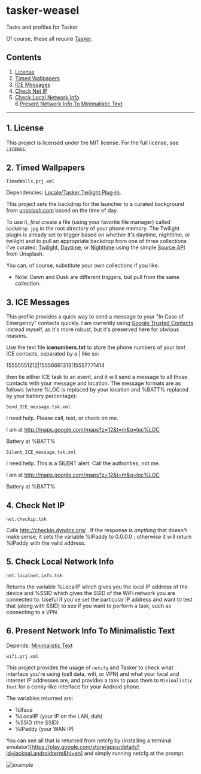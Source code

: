 # tasker-weasel
Tasks and profiles for Tasker

Of course, these all require [Tasker](https://play.google.com/store/apps/details?id=net.dinglisch.android.taskerm&hl=en).

## Contents

 1. [License](#1-license)
 2. [Timed Wallpapers](#2-timed-wallpapers)
 3. [ICE Messages](#3-ice-messages) 
 4. [Check Net IP](#4-check-net-ip)
 5. [Check Local Network Info](#5-check-local-network-info)  
 6  [Present Network Info To Minimalistic Text](#6-present-network-info-to-minimalistic-text)
 

***

## 1. License

This project is licensed under the MIT license. For the full license, see `LICENSE`.

## 2. Timed Wallpapers

`TimedWalls.prj.xml`

Dependencies: [Locale/Tasker Twilight Plug-In](https://play.google.com/store/apps/details?id=com.terdelle.twilight&hl=en).

This project sets the backdrop for the launcher to a curated background from 
[unsplash.com](https://unsplash.com) based on the time of day. 

To use it, *first* create a file (using your favorite file manager) called 
`backdrop.jpg` in the root directory of your phone memory. The Twilight plugin 
is already set to trigger based on whether it's daytime, nighttime, or twilight 
and to pull an appropriate backdrop from one of three collections I've curated: 
[Twilight](https://source.unsplash.com/collection/4900660), 
[Daytime](https://source.unsplash.com/collection/4900670), or 
[Nighttime](https://source.unsplash.com/collection/4900654) using the 
simple [Source API](https://source.unsplash.com/) from Unsplash. 

You can, of course, substitute your own collections if you like. 

* Note: Dawn and Dusk are different triggers, but pull from the same collection.

## 3. ICE Messages

This profile provides a quick way to send a message to your "In Case of 
Emergency" contacts quickly. I am currently using [Google Trusted Contacts](https://contacts.google.com/trustedcontacts/) 
instead myself, as it's more robust, but it's preserved here for obvious reasons.

Use the text file **icenumbers.txt** to store the phone numbers of your *text* ICE contacts, separated by a | like so:

   15555551212|15556661313|15557771414

then tie either ICE task to an event, and it will send a message to all those 
contacts with your message and location. The message formats are as follows 
(where %LOC is replaced by your location and %BATT% replaced by your battery 
percentage):

`Send_ICE_message.tsk.xml`  

I need help. Please call, text, or check on me. 

I am at http://maps.google.com/maps?z=12&t=m&q=loc%LOC

Battery at %BATT%

`Silent_ICE_message.tsk.xml`  

I need help. This is a SILENT alert. Call the authorities, not me.  

I am at http://maps.google.com/maps?z=12&t=m&q=loc%LOC

Battery at %BATT%


## 4. Check Net IP

`net.checkip.tsk`

Calls http://checkip.dyndns.org/ .  If the response is *anything* that doesn't 
make sense, it sets the variable %IPaddy to 0.0.0.0 ; otherwise it will 
return %IPaddy with the valid address.

## 5. Check Local Network Info

`net.localnet.info.tsk`

Returns the variable %LocalIP which gives you the local IP address of the 
device and %SSID which gives the SSID of the WiFi network you are connected 
to. Useful if you've set the particular IP address and want to test that 
(along with SSID) to see if you want to perform a task, such as connecting 
to a VPN.

## 6. Present Network Info To Minimalistic Text

Depends: [Minimalistic Text](https://play.google.com/store/apps/details?id=de.devmil.minimaltext&hl=en)

`wifi.prj.xml`

This project provides the usage of `netcfg` and Tasker to check what 
interface you're using (cell data, wifi, or VPN) and what your local and 
internet IP addresses are, and provides a task to pass them to `Minimalistic 
Text` for a conky-like interface for your Android phone.

The variables returned are:
* %Iface  
* %LocalIP (your IP on the LAN, duh)  
* %SSID (the SSID)  
* %IPaddy (your WAN IP)  

You can see all that is returned from netcfg by (installing a terminal emulator)[https://play.google.com/store/apps/details?id=jackpal.androidterm&hl=en] 
and simply running netcfg at the prompt.

![example](example.png "With wifi enabled")
